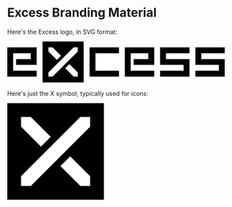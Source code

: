 # Excess Branding Material

Here's the Excess logo, in SVG format:

![Excess logo](logo.svg "Excess logo")

Here's just the X symbol, typically used for icons:

![Excess symbol](symbol.svg "Excess symbol")
